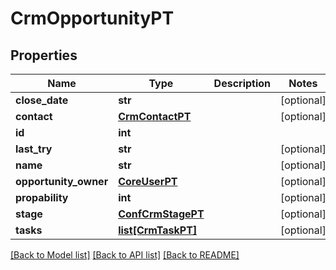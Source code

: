 # CrmOpportunityPT

## Properties
Name | Type | Description | Notes
------------ | ------------- | ------------- | -------------
**close_date** | **str** |  | [optional] 
**contact** | [**CrmContactPT**](CrmContactPT.md) |  | [optional] 
**id** | **int** |  | 
**last_try** | **str** |  | [optional] 
**name** | **str** |  | [optional] 
**opportunity_owner** | [**CoreUserPT**](CoreUserPT.md) |  | [optional] 
**propability** | **int** |  | [optional] 
**stage** | [**ConfCrmStagePT**](ConfCrmStagePT.md) |  | [optional] 
**tasks** | [**list[CrmTaskPT]**](CrmTaskPT.md) |  | [optional] 

[[Back to Model list]](../README.md#documentation-for-models) [[Back to API list]](../README.md#documentation-for-api-endpoints) [[Back to README]](../README.md)


